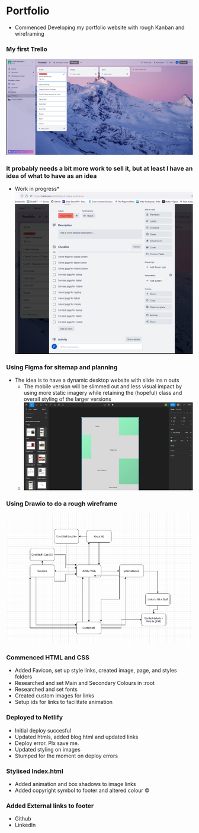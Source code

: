 # Portfolio
- Commenced Developing my portfolio website with rough Kanban and wireframing

### My first Trello
![Trello Image](./images/Trello.png)

### It probably needs a bit more work to sell it, but at least I have an idea of what to have as an idea
- Work in progress*
![Trello Image 2](./images/Trello2.png)

### Using Figma for sitemap and planning
- The idea is to have a dynamic desktop website with slide ins n outs
    - The mobile version will be slimmed out and less visual impact by using more static imagery while retaining the (hopeful) class and overall styling of the larger versions
    - ![Figma Image](./images/Figma.png)

### Using Drawio to do a rough wireframe
![Draw.IO Image](./images/Drawio.png)    

### Commenced HTML and CSS
- Added Favicon, set up style links, created image, page, and styles folders
- Researched and set Main and Secondary Colours in :root 
- Researched and set fonts
- Created custom images for links
- Setup ids for links to facilitate animation

### Deployed to Netlify
- Initial deploy succesful
- Updated htmls, added blog.html and updated links
- Deploy error. Plx save me.
- Updated styling on images
- Stumped for the moment on deploy errors

### Stylised Index.html
- Added animation and box shadows to image links
- Added copyright symbol to footer and altered colour &#169;

### Added External links to footer
- Github
- LinkedIn